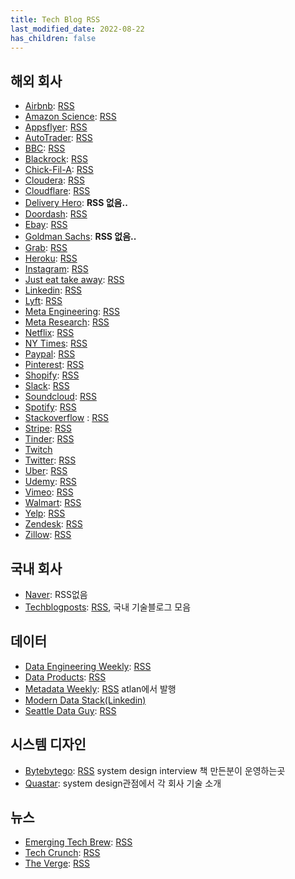 ```yaml
---
title: Tech Blog RSS
last_modified_date: 2022-08-22
has_children: false
---
```


## 해외 회사
- [Airbnb](https://medium.com/airbnb-engineering): [RSS](https://medium.com/feed/airbnb-engineering)
- [Amazon Science](https://www.amazon.science/): [RSS](https://www.amazon.science/index.rss)
- [Appsflyer](https://medium.com/appsflyer): [RSS](https://medium.com/feed/appsflyer)
- [AutoTrader](https://engineering.autotrader.co.uk/): [RSS](https://engineering.autotrader.co.uk/feed.xml)
- [BBC](https://medium.com/bbc-design-engineering): [RSS](https://medium.com/feed/bbc-design-engineering)
- [Blackrock](https://medium.com/blackrock-engineering): [RSS](https://medium.com/feed/blackrock-engineering)
- [Chick-Fil-A](https://medium.com/chick-fil-atech): [RSS](https://medium.com/feed/chick-fil-atech)
- [Cloudera](https://blog.cloudera.com/category/technical/): [RSS](https://blog.cloudera.com/category/technical/feed/)
- [Cloudflare](https://blog.cloudflare.com/): [RSS](https://blog.cloudflare.com/rss/)
- [Delivery Hero](https://tech.deliveryhero.com/): **RSS 없음..**
- [Doordash](https://doordash.engineering/): [RSS](https://doordash.engineering/feed/)
- [Ebay](https://tech.ebayinc.com/): [RSS](https://tech.ebayinc.com/rss/)
- [Goldman Sachs](https://developer.gs.com/blog/posts): **RSS 없음..**
- [Grab](https://engineering.grab.com/): [RSS](https://engineering.grab.com/feed.xml)
- [Heroku](https://blog.heroku.com/engineering): [RSS](https://blog.heroku.com/engineering/feed)
- [Instagram](https://instagram-engineering.com/): [RSS](https://instagram-engineering.com/feed)
- [Just eat take away](https://medium.com/justeattakeaway-tech): [RSS](https://medium.com/feed/justeattakeaway-tech)
- [Linkedin](https://engineering.linkedin.com/): [RSS](https://engineering.linkedin.com/blog.rss.html)
- [Lyft](https://eng.lyft.com/): [RSS](https://eng.lyft.com/feed)
- [Meta Engineering](https://engineering.fb.com/): [RSS](https://engineering.fb.com/feed/)
- [Meta Research](https://research.facebook.com/): [RSS](https://research.facebook.com/feed/)
- [Netflix](https://netflixtechblog.com/): [RSS](https://netflixtechblog.com/feed)
- [NY Times](https://medium.com/timesopen): [RSS](https://medium.com/feed/timesopen)
- [Paypal](https://medium.com/paypal-tech): [RSS](https://medium.com/feed/paypal-tech)
- [Pinterest](https://medium.com/@Pinterest_Engineering): [RSS](https://medium.com/feed/@Pinterest_Engineering)
- [Shopify](https://shopify.engineering): [RSS](https://shopify.engineering/blog.atom)
- [Slack](https://slack.engineering): [RSS](https://slack.engineering/feed/)
- [Soundcloud](https://developers.soundcloud.com/blog/): [RSS](https://developers.soundcloud.com/blog/blog.rss)
- [Spotify](https://engineering.atspotify.com/): [RSS](https://engineering.atspotify.com/feed)
- [Stackoverflow](https://stackoverflow.blog/) : [RSS](https://stackoverflow.blog/feed/)
- [Stripe](https://stripe.com/blog/): [RSS](https://stripe.com/blog/feed.rss)
- [Tinder](https://medium.com/tinder): [RSS](https://medium.com/feed/tinder)
- [Twitch](https://blog.twitch.tv/ko-kr/en/tags/engineering/?utm_referrer=https://blog.twitch.tv/en/?utm_referrer=https://www.twitch.tv/)
- [Twitter](https://blog.twitter.com/engineering/en_us/): [RSS](https://blog.twitter.com/engineering/en_us/blog.rss)
- [Uber](https://eng.uber.com/): [RSS](https://www.uber.com/blog/rss/)
- [Udemy](https://medium.com/udemy-engineering): [RSS](https://medium.com/feed/udemy-engineering)
- [Vimeo](https://medium.com/vimeo-engineering-blog): [RSS](https://medium.com/feed/vimeo-engineering-blog)
- [Walmart](https://medium.com/walmartglobaltech): [RSS](https://medium.com/feed/walmartglobaltech)
- [Yelp](https://engineeringblog.yelp.com/): [RSS](https://engineeringblog.yelp.com/feed.xml)
- [Zendesk](https://zendesk.engineering/): [RSS](https://zendesk.engineering/feed)
- [Zillow](https://www.zillow.com/tech/): [RSS](https://www.zillow.com/tech/feed/)

## 국내 회사
- [Naver](https://d2.naver.com/helloworld): RSS없음
- [Techblogposts](https://techblogposts.com/): [RSS](https://techblogposts.com/rss.xml), 국내 기술블로그 모음

## 데이터
- [Data Engineering Weekly](https://www.dataengineeringweekly.com/): [RSS](https://www.dataengineeringweekly.com/feed)
- [Data Products](https://dataproducts.substack.com/): [RSS](https://dataproducts.substack.com/feed)
- [Metadata Weekly](https://metadataweekly.substack.com/): [RSS](https://metadataweekly.substack.com/feed) atlan에서 발행
- [Modern Data Stack(Linkedin)](https://www.linkedin.com/company/moderndatastack/posts/?feedView=all)
- [Seattle Data Guy](https://seattledataguy.substack.com): [RSS](https://seattledataguy.substack.com/feed)

## 시스템 디자인
- [Bytebytego](https://blog.bytebytego.com/): [RSS](https://blog.bytebytego.com/feed) system design interview 책 만든분이 운영하는곳
- [Quastar](https://blog.quastor.org/): system design관점에서 각 회사 기술 소개

## 뉴스
- [Emerging Tech Brew](https://www.emergingtechbrew.com/): [RSS](https://www.emergingtechbrew.com/feed.xml)
- [Tech Crunch](https://techcrunch.com/): [RSS](https://techcrunch.com/feed/)
- [The Verge](https://www.theverge.com/): [RSS](https://www.theverge.com/rss/index.xml)
